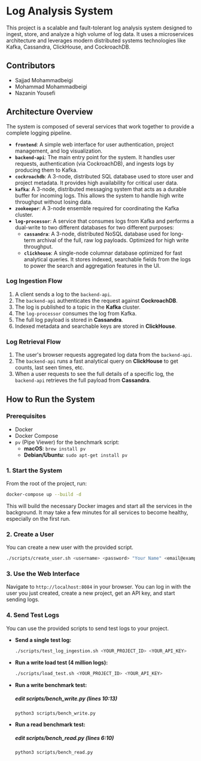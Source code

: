 # Log Analysis System

This project is a scalable and fault-tolerant log analysis system designed to ingest, store, and analyze a high volume of log data. It uses a microservices architecture and leverages modern distributed systems technologies like Kafka, Cassandra, ClickHouse, and CockroachDB.

## Contributors

*   Sajjad Mohammadbeigi
*   Mohammad Mohammadbeigi
*   Nazanin Yousefi

## Architecture Overview

The system is composed of several services that work together to provide a complete logging pipeline.

*   **`frontend`**: A simple web interface for user authentication, project management, and log visualization.
*   **`backend-api`**: The main entry point for the system. It handles user requests, authentication (via CockroachDB), and ingests logs by producing them to Kafka.
*   **`cockroachdb`**: A 3-node, distributed SQL database used to store user and project metadata. It provides high availability for critical user data.
*   **`kafka`**: A 3-node, distributed messaging system that acts as a durable buffer for incoming logs. This allows the system to handle high write throughput without losing data.
*   **`zookeeper`**: A 3-node ensemble required for coordinating the Kafka cluster.
*   **`log-processor`**: A service that consumes logs from Kafka and performs a dual-write to two different databases for two different purposes:
    *   **`cassandra`**: A 3-node, distributed NoSQL database used for long-term archival of the full, raw log payloads. Optimized for high write throughput.
    *   **`clickhouse`**: A single-node columnar database optimized for fast analytical queries. It stores indexed, searchable fields from the logs to power the search and aggregation features in the UI.

### Log Ingestion Flow

1.  A client sends a log to the `backend-api`.
2.  The `backend-api` authenticates the request against **CockroachDB**.
3.  The log is published to a topic in the **Kafka** cluster.
4.  The `log-processor` consumes the log from Kafka.
5.  The full log payload is stored in **Cassandra**.
6.  Indexed metadata and searchable keys are stored in **ClickHouse**.

### Log Retrieval Flow

1.  The user's browser requests aggregated log data from the `backend-api`.
2.  The `backend-api` runs a fast analytical query on **ClickHouse** to get counts, last seen times, etc.
3.  When a user requests to see the full details of a specific log, the `backend-api` retrieves the full payload from **Cassandra**.

## How to Run the System

### Prerequisites

*   Docker
*   Docker Compose
*   `pv` (Pipe Viewer) for the benchmark script:
    *   **macOS**: `brew install pv`
    *   **Debian/Ubuntu**: `sudo apt-get install pv`

### 1. Start the System

From the root of the project, run:

```bash
docker-compose up --build -d
```

This will build the necessary Docker images and start all the services in the background. It may take a few minutes for all services to become healthy, especially on the first run.

### 2. Create a User

You can create a new user with the provided script.

```bash
./scripts/create_user.sh <username> <password> "Your Name" <email@example.com>
```

### 3. Use the Web Interface

Navigate to `http://localhost:8084` in your browser. You can log in with the user you just created, create a new project, get an API key, and start sending logs.

### 4. Send Test Logs

You can use the provided scripts to send test logs to your project.

*   **Send a single test log:**
    ```bash
    ./scripts/test_log_ingestion.sh <YOUR_PROJECT_ID> <YOUR_API_KEY>
    ```

*   **Run a write load test (4 million logs):**
    ```bash
    ./scripts/load_test.sh <YOUR_PROJECT_ID> <YOUR_API_KEY>
    ```


*   **Run a write benchmark test:**
    ##### edit scripts/bench_write.py (lines 10:13)
    ```
    python3 scripts/bench_write.py 
    ```

*   **Run a read benchmark test:**
    ##### edit scripts/bench_read.py (lines 6:10)
    ```
    python3 scripts/bench_read.py 
    ```
